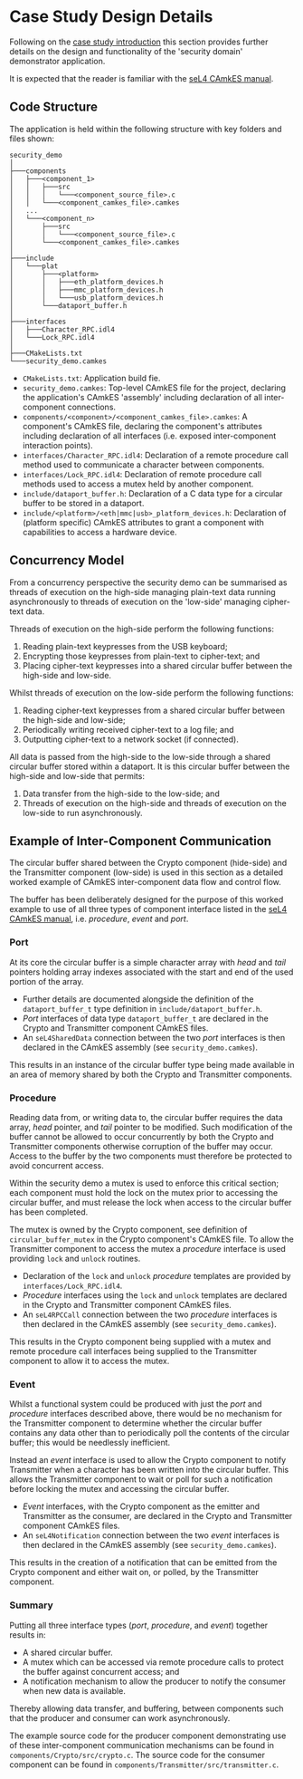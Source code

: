 # Case Study Design Details

Following on the [case study introduction](case_study_intro.md) this section provides further details on the design and functionality of the 'security domain' demonstrator application.

It is expected that the reader is familiar with the [seL4 CAmkES manual](https://docs.sel4.systems/projects/camkes/manual.html).

## Code Structure

The application is held within the following structure with key folders and files shown:

```text
security_demo
│
├───components
│   ├───<component_1>
│   │   ├───src
│   │   │   └───<component_source_file>.c
│   │   └───<component_camkes_file>.camkes
│   ...
│   └───<component_n>
│       ├───src
│       │   └───<component_source_file>.c
│       └───<component_camkes_file>.camkes
│
├───include
│   └───plat
│       ├───<platform>
│       │   ├───eth_platform_devices.h
│       │   ├───mmc_platform_devices.h
│       │   └───usb_platform_devices.h
│       └───dataport_buffer.h
│
├───interfaces
│   ├───Character_RPC.idl4
│   └───Lock_RPC.idl4
│
├───CMakeLists.txt
└───security_demo.camkes
```

- `CMakeLists.txt`: Application build fie.
- `security_demo.camkes`: Top-level CAmkES file for the project, declaring the application's CAmkES 'assembly' including declaration of all inter-component connections.
- `components/<component>/<component_camkes_file>.camkes`: A component's CAmkES file, declaring the component's attributes including declaration of all interfaces (i.e. exposed inter-component interaction points).
- `interfaces/Character_RPC.idl4`: Declaration of a remote procedure call method used to communicate a character between components.
- `interfaces/Lock_RPC.idl4`: Declaration of remote procedure call methods used to access a mutex held by another component.
- `include/dataport_buffer.h`: Declaration of a C data type for a circular buffer to be stored in a dataport.
- `include/<platform>/<eth|mmc|usb>_platform_devices.h`: Declaration of (platform specific) CAmkES attributes to grant a component with capabilities to access a hardware device.

## Concurrency Model

From a concurrency perspective the security demo can be summarised as threads of execution on the high-side managing plain-text data running asynchronously to  threads of execution on the 'low-side' managing cipher-text data.

Threads of execution on the high-side perform the following functions:

1. Reading plain-text keypresses from the USB keyboard;
2. Encrypting those keypresses from plain-text to cipher-text; and
3. Placing cipher-text keypresses into a shared circular buffer between the high-side and low-side.

Whilst threads of execution on the low-side perform the following functions:

1. Reading cipher-text keypresses from a shared circular buffer between the high-side and low-side;
2. Periodically writing received cipher-text to a log file; and
3. Outputting cipher-text to a network socket (if connected).

All data is passed from the high-side to the low-side through a shared circular buffer stored within a dataport. It is this circular buffer between the high-side and low-side that permits:

1. Data transfer from the high-side to the low-side; and
2. Threads of execution on the high-side and threads of execution on the low-side to run asynchronously.

## Example of Inter-Component Communication

The circular buffer shared between the Crypto component (hide-side) and the Transmitter component (low-side) is used in this section as a detailed worked example of CAmkES inter-component data flow and control flow.

The buffer has been deliberately designed for the purpose of this worked example to use of all three types of component interface listed in the [seL4 CAmkES manual](https://docs.sel4.systems/projects/camkes/manual.html), i.e. *procedure*, *event* and *port*.

### Port

At its core the circular buffer is a simple character array with *head* and *tail* pointers holding array indexes associated with the start and end of the used portion of the array.

- Further details are documented alongside the definition of the `dataport_buffer_t` type definition in `include/dataport_buffer.h`.
- *Port* interfaces of data type `dataport_buffer_t` are declared in the Crypto and Transmitter component CAmkES files.
- An `seL4SharedData` connection between the two *port* interfaces is then declared in the CAmkES assembly (see `security_demo.camkes`).

This results in an instance of the circular buffer type being made available in an area of memory shared by both the Crypto and Transmitter components.

### Procedure

Reading data from, or writing data to, the circular buffer requires the data array, *head* pointer, and *tail* pointer to be modified. Such modification of the buffer cannot be allowed to occur concurrently by both the Crypto and Transmitter components otherwise corruption of the buffer may occur. Access to the buffer by the two components must therefore be protected to avoid concurrent access.

Within the security demo a mutex is used to enforce this critical section; each component must hold the lock on the mutex prior to accessing the circular buffer, and must release the lock when access to the circular buffer has been completed.

The mutex is owned by the Crypto component, see definition of `circular_buffer_mutex` in the Crypto component's CAmkES file. To allow the Transmitter component to access the mutex a *procedure* interface is used providing `lock` and `unlock` routines.

- Declaration of the `lock` and `unlock` *procedure* templates are provided by `interfaces/Lock_RPC.idl4`.
- *Procedure* interfaces using the `lock` and `unlock` templates are declared in the Crypto and Transmitter component CAmkES files.
- An `seL4RPCCall` connection between the two *procedure* interfaces is then declared in the CAmkES assembly (see `security_demo.camkes`).

This results in the Crypto component being supplied with a mutex and remote procedure call interfaces being supplied to the Transmitter component to allow it to access the mutex.

### Event

Whilst a functional system could be produced with just the *port* and *procedure* interfaces described above, there would be no mechanism for the Transmitter component to determine whether the circular buffer contains any data other than to periodically poll the contents of the circular buffer; this would be needlessly inefficient.

Instead an *event* interface is used to allow the Crypto component to notify Transmitter when a character has been written into the circular buffer. This allows the Transmitter component to wait or poll for such a notification before locking the mutex and accessing the circular buffer.

- *Event* interfaces, with the Crypto component as the emitter and Transmitter as the consumer, are declared in the Crypto and Transmitter component CAmkES files.
- An `seL4Notification` connection between the two *event* interfaces is then declared in the CAmkES assembly (see `security_demo.camkes`).

This results in the creation of a notification that can be emitted from the Crypto component and either wait on, or polled, by the Transmitter component.

### Summary

Putting all three interface types (*port*, *procedure*, and *event*) together results in:

- A shared circular buffer.
- A mutex which can be accessed via remote procedure calls to protect the buffer against concurrent access; and
- A notification mechanism to allow the producer to notify the consumer when new data is available.

Thereby allowing data transfer, and buffering, between components such that the producer and consumer can work asynchronously.

The example source code for the producer component demonstrating use of these inter-component communication mechanisms can be found in `components/Crypto/src/crypto.c`. The source code for the consumer component can be found in `components/Transmitter/src/transmitter.c`.

